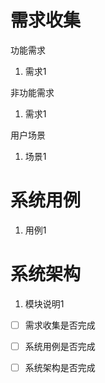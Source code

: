 
# 需求收集

功能需求

 1. 需求1

非功能需求

 1. 需求1

用户场景

 1. 场景1



# 系统用例

 1. 用例1



# 系统架构

 1. 模块说明1




- [ ] 需求收集是否完成

- [ ] 系统用例是否完成

- [ ] 系统架构是否完成